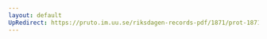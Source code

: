 ```yaml
---
layout: default
UpRedirect: https://pruto.im.uu.se/riksdagen-records-pdf/1871/prot-1871-urtima-fk--918/prot-1871-urtima-fk--918_017.pdf
---
```

